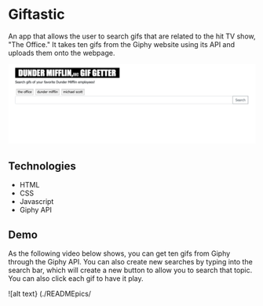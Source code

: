 # Giftastic

An app that allows the user to search gifs that are related to the hit TV show, "The Office."
It takes ten gifs from the Giphy website using its API and uploads them onto the webpage.

![alt text](./READMEpics/startPage.png)

## Technologies
- HTML
- CSS
- Javascript
- Giphy API

## Demo

As the following video below shows, you can get ten gifs from Giphy through the Giphy API. You can also create new searches by typing into the search bar, which will create a new button to allow you to search that topic. You can also click each gif to have it play.

![alt text} (./READMEpics/
